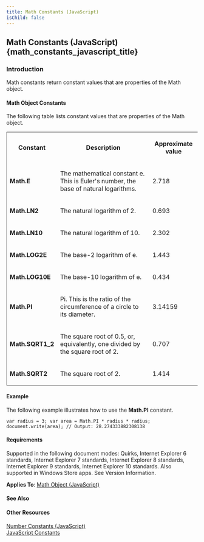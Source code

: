 ```yaml
---
title: Math Constants (JavaScript)
isChild: false
---
```


## Math Constants (JavaScript) {math_constants_javascript_title}

### Introduction 

 Math constants return constant values that are properties of the Math object.

#### Math Object Constants 

<div id="sectionSection0" class="section" name="collapseableSection" style="" expanded="true">
  <p xmlns:util="util">
    The following table lists constant values that are properties of the Math object.
  </p>
  <div class="caption"></div>
  <div class="tableSection">
    <table width="50%" cellspacing="2" cellpadding="5" frame="lhs">
      <tr>
        <th>
          <p xmlns:util="util">
            Constant
          </p>
        </th>
        <th>
          <p xmlns:util="util">
            Description
          </p>
        </th>
        <th>
          <p xmlns:util="util">
            Approximate value
          </p>
        </th>
      </tr>
      <tr>
        <td>
          <p xmlns:util="util">
            <b>Math.E</b>
          </p>
        </td>
        <td>
          <p xmlns:util="util">
            The mathematical constant e. This is Euler's number, the base of natural logarithms.
          </p>
        </td>
        <td>
          <p xmlns:util="util">
            2.718
          </p>
        </td>
      </tr>
      <tr>
        <td>
          <p xmlns:util="util">
            <b>Math.LN2</b>
          </p>
        </td>
        <td>
          <p xmlns:util="util">
            The natural logarithm of 2.
          </p>
        </td>
        <td>
          <p xmlns:util="util">
            0.693
          </p>
        </td>
      </tr>
      <tr>
        <td>
          <p xmlns:util="util">
            <b>Math.LN10</b>
          </p>
        </td>
        <td>
          <p xmlns:util="util">
            The natural logarithm of 10.
          </p>
        </td>
        <td>
          <p xmlns:util="util">
            2.302
          </p>
        </td>
      </tr>
      <tr>
        <td>
          <p xmlns:util="util">
            <b>Math.LOG2E</b>
          </p>
        </td>
        <td>
          <p xmlns:util="util">
            The base-2 logarithm of e.
          </p>
        </td>
        <td>
          <p xmlns:util="util">
            1.443
          </p>
        </td>
      </tr>
      <tr>
        <td>
          <p xmlns:util="util">
            <b>Math.LOG10E</b>
          </p>
        </td>
        <td>
          <p xmlns:util="util">
            The base-10 logarithm of e.
          </p>
        </td>
        <td>
          <p xmlns:util="util">
            0.434
          </p>
        </td>
      </tr>
      <tr>
        <td>
          <p xmlns:util="util">
            <b>Math.PI</b>
          </p>
        </td>
        <td>
          <p xmlns:util="util">
            Pi. This is the ratio of the circumference of a circle to its diameter.
          </p>
        </td>
        <td>
          <p xmlns:util="util">
            3.14159
          </p>
        </td>
      </tr>
      <tr>
        <td>
          <p xmlns:util="util">
            <b>Math.SQRT1_2</b>
          </p>
        </td>
        <td>
          <p xmlns:util="util">
            The square root of 0.5, or, equivalently, one divided by the square root of 2.
          </p>
        </td>
        <td>
          <p xmlns:util="util">
            0.707
          </p>
        </td>
      </tr>
      <tr>
        <td>
          <p xmlns:util="util">
            <b>Math.SQRT2</b>
          </p>
        </td>
        <td>
          <p xmlns:util="util">
            The square root of 2.
          </p>
        </td>
        <td>
          <p xmlns:util="util">
            1.414
          </p>
        </td>
      </tr>
    </table>
  </div>
</div>

#### Example 

<p xmlns:util="util">
  The following example illustrates how to use the <b>Math.PI</b> constant.
</p>

```
var radius = 3; var area = Math.PI * radius * radius; document.write(area); // Output: 28.274333882308138
```

#### Requirements 

<div id="sectionSection1" class="section" name="collapseableSection" style="" expanded="true">
  <p xmlns:util="util"></p>
  <p>
    Supported in the following document modes: Quirks, Internet Explorer 6 standards, Internet Explorer 7 standards, Internet Explorer 8 standards, Internet Explorer 9 standards, Internet Explorer 10
    standards. Also supported in Windows Store apps. See Version Information.
  </p>
  <p xmlns:util="util">
    <b>Applies To</b>: <span sdata="link"><a href="607b94cb-921c-43cd-b514-fdbc13aeced6.htm">Math Object (JavaScript)</a></span>
  </p>
</div>

#### See Also 

<div id="seeAlsoSection" class="section" name="collapseableSection" style="">
  <h4 class="subHeading">
    Other Resources
  </h4>
  <div class="seeAlsoStyle">
    <span sdata="link" xmlns:util="util"><a href="e0701b41-99ae-4916-9ec0-f79bb15386fb.htm">Number Constants (JavaScript)</a></span>
  </div>
  <div class="seeAlsoStyle">
    <span sdata="link" xmlns:util="util"><a href="35b141cc-8116-47b1-bc0b-0f22e182f7e7.htm">JavaScript Constants</a></span>
  </div>
</div>

